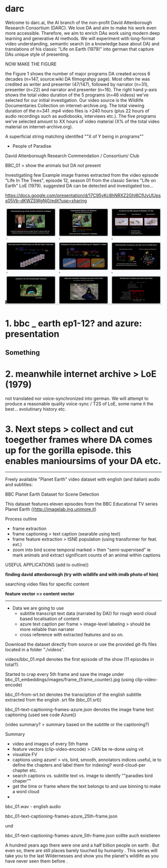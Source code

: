 # darc

Welcome to darc.ai, the AI branch of the non-profit David Attenborough Research Consortium (DARC). We love DA and aim to make his work even more accessible. Therefore, we aim to enrich DAs work using modern deep learning and generative AI methods. We will experiment with long-format video understanding, semantic search (in a knowledge base about DA) and translations of his classic "Life on Earth (1979)" into german that capture DAs unique style of presenting.

NOW MAKE THE FIGURE

the Figure 1 shows the number of major programs DA created across 6 decades (n=147, source:wiki DA filmograhpy page). Most often he was credited as writer and presenter (47/147), followed by narrator (n=31), presenter (n=22) and narrator and presenter (n=16). The right hand y-axis shows the total video duration of the 5 programs (n=46 videos) we've selected for our initial investigation. Our video source is the Wildlife Documentaries Collection on internet-archive.org. The total viewing duration of the n=341 .mp4 video files is >240 hours (plus 22 hours of audio recordings such as audiobooks, interviews etc.). The five programs we've selected amount to XX hours of video material (X% of the total video material on internet-archive.org).



A superficial string matching identifed ""X of Y being in programs""

- People of Paradise

David Attenborough Research Commendation / Consortium/ Club

BBC_01 > show the animals but DA not present

Investigatiing few Example image frames extracted from the video episode "Life In The Trees", episode 12, season 01 from the classic Series "Life on Earth" LoE (1979). suggested DA can be detected and investigated too...

https://docs.google.com/presentation/d/17C95yKc8hNRXZ2Ghl6CfUvUfJpss05Vb-dKWZSWgNj0/edit?usp=sharing

![presi-scs](readme-examples/presi-screenshot.png)

# 1. bbc _ earth ep1-12? and azure: presentation

## Something

# 2. meanwhile internet archive > LoE (1979)

not translated nor voice-synchronized into german. We will attempt to produce a reasonable quality voice-sync / T2S of LoE, some name it the best... evolutinary history etc.

# 3. Next steps > collect and cut toegether frames where DA comes up for the gorilla episode. this enables manioursims of your DA etc.

---

Freely available "Planet Earth" video dataset with english (and italian) audio and subtitles:

BBC Planet Earth Dataset for Scene Detection

This dataset features eleven episodes from the BBC Educational TV series Planet Earth ()http://imagelab.ing.unimore.it)

Process outline

- frame extraction
- frame captioning > text caption (searable using text)
- frame feature extraction > tSNE population (using transformer for feat. ext.)
- zoom into bird scene temporal marked > then "semi-supervised" ie mark animals and extract significant counts of an animal within captions

USEFUL APPLICATIONS (add to outline))

**finding david attenborough (try with wildlife and with imdb photo of him)**

searching video files for specific content

**feature vector == content vector**

---

- Data we are going to use
  - subtitle transcript text data (narrated by DA)) for rough word cloud based localisation of content
  - azure text caption per frame > image-level labeling > should be more reliable than narrater
  - cross reference with extracted features and so on.

Download the dataset directly from source or use the provided git-lfs files located in a folder "./videos".

videos/bbc_01.mp4 denotes the first episode of the show (11 episodes in total?).

Started to crap every 5th frame and save the image under bbc_01_embeddings/images/frame_{frame_counter}.jpg (using clip-video-encode)

bbc_01-from-srt.txt denotes the transciption of the english subtitle extracted from the english .srt file (bbc_01.srt))

bbc_01-text-captioning-frames-azure.json denotes the image frame text captioning (used see code Azure))

(video summary? > summary based on the subtitle or the captioning?)

Summary

- video and images of every 5th frame
- feature vectors (clip-video-encode) > CAN be re-done using vit
- visualize FV
- captions using azure! > vis, bird, smooth, annotators indices useful, ie to define the chapters and label them for indexing? word-cloud-per chapter etc.
- search captions vs. subtitle text vs. image to identify ""paradies bird chaper""
- get the time or frame where the text belongs to and use binning to make a word cloud
- 

bbc_01.wav - english audio

bbc_01-text-captioning-frames-azure_25th-frame.json

und

bbc_01-text-captioning-frames-azure_5th-frame.json solllte auch existieren

A hundred years ago there were one and a half billion people on earth . But even so, there are still places barely touched by humanity . This series will take you to the last Wildernesses and show you the planet's wildlife as you have never seen them before .

